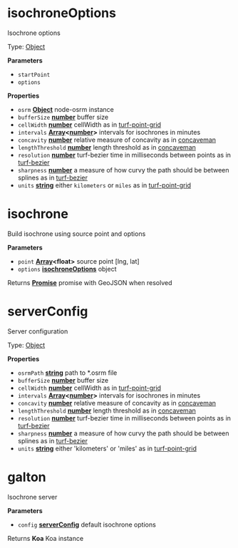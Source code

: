 <!-- Generated by documentation.js. Update this documentation by updating the source code. -->

# isochroneOptions

Isochrone options

Type: [Object](https://developer.mozilla.org/en-US/docs/Web/JavaScript/Reference/Global_Objects/Object)

**Parameters**

-   `startPoint`  
-   `options`  

**Properties**

-   `osrm` **[Object](https://developer.mozilla.org/en-US/docs/Web/JavaScript/Reference/Global_Objects/Object)** node-osrm instance
-   `bufferSize` **[number](https://developer.mozilla.org/en-US/docs/Web/JavaScript/Reference/Global_Objects/Number)** buffer size
-   `cellWidth` **[number](https://developer.mozilla.org/en-US/docs/Web/JavaScript/Reference/Global_Objects/Number)** cellWidth as in
    [turf-point-grid](https://github.com/Turfjs/turf-point-grid)
-   `intervals` **[Array](https://developer.mozilla.org/en-US/docs/Web/JavaScript/Reference/Global_Objects/Array)&lt;[number](https://developer.mozilla.org/en-US/docs/Web/JavaScript/Reference/Global_Objects/Number)>** intervals for isochrones in minutes
-   `concavity` **[number](https://developer.mozilla.org/en-US/docs/Web/JavaScript/Reference/Global_Objects/Number)** relative measure of concavity as in
    [concaveman](https://github.com/mapbox/concaveman)
-   `lengthThreshold` **[number](https://developer.mozilla.org/en-US/docs/Web/JavaScript/Reference/Global_Objects/Number)** length threshold as in
    [concaveman](https://github.com/mapbox/concaveman)
-   `resolution` **[number](https://developer.mozilla.org/en-US/docs/Web/JavaScript/Reference/Global_Objects/Number)** turf-bezier time in milliseconds between points as in
    [turf-bezier](https://github.com/Turfjs/turf-bezier)
-   `sharpness` **[number](https://developer.mozilla.org/en-US/docs/Web/JavaScript/Reference/Global_Objects/Number)** a measure of how curvy the path should be between splines as in
    [turf-bezier](https://github.com/Turfjs/turf-bezier)
-   `units` **[string](https://developer.mozilla.org/en-US/docs/Web/JavaScript/Reference/Global_Objects/String)** either `kilometers` or `miles` as in
    [turf-point-grid](https://github.com/Turfjs/turf-point-grid)

# isochrone

Build isochrone using source point and options

**Parameters**

-   `point` **[Array](https://developer.mozilla.org/en-US/docs/Web/JavaScript/Reference/Global_Objects/Array)&lt;float>** source point [lng, lat]
-   `options` **[isochroneOptions](#isochroneoptions)** object

Returns **[Promise](https://developer.mozilla.org/en-US/docs/Web/JavaScript/Reference/Global_Objects/Promise)** promise with GeoJSON when resolved

# serverConfig

Server configuration

Type: [Object](https://developer.mozilla.org/en-US/docs/Web/JavaScript/Reference/Global_Objects/Object)

**Properties**

-   `osrmPath` **[string](https://developer.mozilla.org/en-US/docs/Web/JavaScript/Reference/Global_Objects/String)** path to \*.osrm file
-   `bufferSize` **[number](https://developer.mozilla.org/en-US/docs/Web/JavaScript/Reference/Global_Objects/Number)** buffer size
-   `cellWidth` **[number](https://developer.mozilla.org/en-US/docs/Web/JavaScript/Reference/Global_Objects/Number)** cellWidth as in
    [turf-point-grid](https://github.com/Turfjs/turf-point-grid)
-   `intervals` **[Array](https://developer.mozilla.org/en-US/docs/Web/JavaScript/Reference/Global_Objects/Array)&lt;[number](https://developer.mozilla.org/en-US/docs/Web/JavaScript/Reference/Global_Objects/Number)>** intervals for isochrones in minutes
-   `concavity` **[number](https://developer.mozilla.org/en-US/docs/Web/JavaScript/Reference/Global_Objects/Number)** relative measure of concavity as in
    [concaveman](https://github.com/mapbox/concaveman)
-   `lengthThreshold` **[number](https://developer.mozilla.org/en-US/docs/Web/JavaScript/Reference/Global_Objects/Number)** length threshold as in
    [concaveman](https://github.com/mapbox/concaveman)
-   `resolution` **[number](https://developer.mozilla.org/en-US/docs/Web/JavaScript/Reference/Global_Objects/Number)** turf-bezier time in milliseconds between points as in
    [turf-bezier](https://github.com/Turfjs/turf-bezier)
-   `sharpness` **[number](https://developer.mozilla.org/en-US/docs/Web/JavaScript/Reference/Global_Objects/Number)** a measure of how curvy the path should be between splines as in
    [turf-bezier](https://github.com/Turfjs/turf-bezier)
-   `units` **[string](https://developer.mozilla.org/en-US/docs/Web/JavaScript/Reference/Global_Objects/String)** either 'kilometers' or 'miles' as in
    [turf-point-grid](https://github.com/Turfjs/turf-point-grid)

# galton

Isochrone server

**Parameters**

-   `config` **[serverConfig](#serverconfig)** default isochrone options

Returns **Koa** Koa instance
